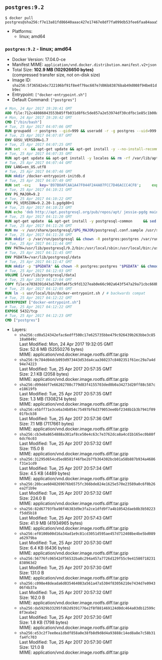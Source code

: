 ## `postgres:9.2`

```console
$ docker pull postgres@sha256:f7e13a81fd86640aaac427e17467e8df7fa099db53fee6faa84aaa58075122dd
```

-	Platforms:
	-	linux; amd64

### `postgres:9.2` - linux; amd64

-	Docker Version: 17.04.0-ce
-	Manifest MIME: `application/vnd.docker.distribution.manifest.v2+json`
-	Total Size: **102.9 MB (102926650 bytes)**  
	(compressed transfer size, not on-disk size)
-	Image ID: `sha256:5f36582ebc722106bf91f8e4f79ac607e7d06b83876bab49d008f94be81db9ec`
-	Entrypoint: `["docker-entrypoint.sh"]`
-	Default Command: `["postgres"]`

```dockerfile
# Mon, 24 Apr 2017 19:20:41 GMT
ADD file:712c48086043553b85ffb031d8f6c5de857a2e53974df30cdfbc1e85c1b00a25 in / 
# Mon, 24 Apr 2017 19:20:42 GMT
CMD ["/bin/bash"]
# Tue, 25 Apr 2017 04:07:06 GMT
RUN groupadd -r postgres --gid=999 && useradd -r -g postgres --uid=999 postgres
# Tue, 25 Apr 2017 04:07:07 GMT
ENV GOSU_VERSION=1.7
# Tue, 25 Apr 2017 04:07:25 GMT
RUN set -x 	&& apt-get update && apt-get install -y --no-install-recommends ca-certificates wget && rm -rf /var/lib/apt/lists/* 	&& wget -O /usr/local/bin/gosu "https://github.com/tianon/gosu/releases/download/$GOSU_VERSION/gosu-$(dpkg --print-architecture)" 	&& wget -O /usr/local/bin/gosu.asc "https://github.com/tianon/gosu/releases/download/$GOSU_VERSION/gosu-$(dpkg --print-architecture).asc" 	&& export GNUPGHOME="$(mktemp -d)" 	&& gpg --keyserver ha.pool.sks-keyservers.net --recv-keys B42F6819007F00F88E364FD4036A9C25BF357DD4 	&& gpg --batch --verify /usr/local/bin/gosu.asc /usr/local/bin/gosu 	&& rm -r "$GNUPGHOME" /usr/local/bin/gosu.asc 	&& chmod +x /usr/local/bin/gosu 	&& gosu nobody true 	&& apt-get purge -y --auto-remove ca-certificates wget
# Tue, 25 Apr 2017 04:07:35 GMT
RUN apt-get update && apt-get install -y locales && rm -rf /var/lib/apt/lists/* 	&& localedef -i en_US -c -f UTF-8 -A /usr/share/locale/locale.alias en_US.UTF-8
# Tue, 25 Apr 2017 04:07:44 GMT
ENV LANG=en_US.utf8
# Tue, 25 Apr 2017 04:07:46 GMT
RUN mkdir /docker-entrypoint-initdb.d
# Tue, 25 Apr 2017 04:07:49 GMT
RUN set -ex; 	key='B97B0AFCAA1A47F044F244A07FCC7D46ACCC4CF8'; 	export GNUPGHOME="$(mktemp -d)"; 	gpg --keyserver ha.pool.sks-keyservers.net --recv-keys "$key"; 	gpg --export "$key" > /etc/apt/trusted.gpg.d/postgres.gpg; 	rm -r "$GNUPGHOME"; 	apt-key list
# Tue, 25 Apr 2017 04:10:21 GMT
ENV PG_MAJOR=9.2
# Tue, 25 Apr 2017 04:10:22 GMT
ENV PG_VERSION=9.2.20-1.pgdg80+1
# Tue, 25 Apr 2017 04:10:23 GMT
RUN echo 'deb http://apt.postgresql.org/pub/repos/apt/ jessie-pgdg main' $PG_MAJOR > /etc/apt/sources.list.d/pgdg.list
# Tue, 25 Apr 2017 04:11:20 GMT
RUN apt-get update 	&& apt-get install -y postgresql-common 	&& sed -ri 's/#(create_main_cluster) .*$/\1 = false/' /etc/postgresql-common/createcluster.conf 	&& apt-get install -y 		postgresql-$PG_MAJOR=$PG_VERSION 		postgresql-contrib-$PG_MAJOR=$PG_VERSION 	&& rm -rf /var/lib/apt/lists/*
# Tue, 25 Apr 2017 04:11:26 GMT
RUN mv -v /usr/share/postgresql/$PG_MAJOR/postgresql.conf.sample /usr/share/postgresql/ 	&& ln -sv ../postgresql.conf.sample /usr/share/postgresql/$PG_MAJOR/ 	&& sed -ri "s!^#?(listen_addresses)\s*=\s*\S+.*!\1 = '*'!" /usr/share/postgresql/postgresql.conf.sample
# Tue, 25 Apr 2017 04:11:28 GMT
RUN mkdir -p /var/run/postgresql && chown -R postgres:postgres /var/run/postgresql && chmod g+s /var/run/postgresql
# Tue, 25 Apr 2017 04:11:44 GMT
ENV PATH=/usr/lib/postgresql/9.2/bin:/usr/local/sbin:/usr/local/bin:/usr/sbin:/usr/bin:/sbin:/bin
# Tue, 25 Apr 2017 04:11:45 GMT
ENV PGDATA=/var/lib/postgresql/data
# Tue, 25 Apr 2017 04:11:47 GMT
RUN mkdir -p "$PGDATA" && chown -R postgres:postgres "$PGDATA" && chmod 777 "$PGDATA" # this 777 will be replaced by 700 at runtime (allows semi-arbitrary "--user" values)
# Tue, 25 Apr 2017 04:12:03 GMT
VOLUME [/var/lib/postgresql/data]
# Tue, 25 Apr 2017 04:12:04 GMT
COPY file:e7038391d43a570dfa6f5c9fd1327eab0e66c902a643f547a29a71cbc660b950 in /usr/local/bin/ 
# Tue, 25 Apr 2017 04:12:05 GMT
RUN ln -s usr/local/bin/docker-entrypoint.sh / # backwards compat
# Tue, 25 Apr 2017 04:12:22 GMT
ENTRYPOINT ["docker-entrypoint.sh"]
# Tue, 25 Apr 2017 04:12:22 GMT
EXPOSE 5432/tcp
# Tue, 25 Apr 2017 04:12:23 GMT
CMD ["postgres"]
```

-	Layers:
	-	`sha256:cd0a524342efac6edff500c17e625735bbe479c926439b263bbe3c8518a0849c`  
		Last Modified: Mon, 24 Apr 2017 19:32:05 GMT  
		Size: 52.6 MB (52550276 bytes)  
		MIME: application/vnd.docker.image.rootfs.diff.tar.gzip
	-	`sha256:9c784d04dcb093d973443d53da4caa360237c8402351f61ec29a7a4d94e74223`  
		Last Modified: Tue, 25 Apr 2017 20:57:35 GMT  
		Size: 2.1 KB (2058 bytes)  
		MIME: application/vnd.docker.image.rootfs.diff.tar.gzip
	-	`sha256:d99dddf7e66202708c779d83f4155703ded0b0a34273d20ff88c587ce18619fb`  
		Last Modified: Tue, 25 Apr 2017 20:57:35 GMT  
		Size: 1.3 MB (1308214 bytes)  
		MIME: application/vnd.docker.image.rootfs.diff.tar.gzip
	-	`sha256:e5bff71e3ce6a34b054c75497bf6d379053ee0bf2348b1b3b7941f0901fbcb38`  
		Last Modified: Tue, 25 Apr 2017 20:57:36 GMT  
		Size: 7.1 MB (7117661 bytes)  
		MIME: application/vnd.docker.image.rootfs.diff.tar.gzip
	-	`sha256:cb3e0a8654888a301af8ce50e4c63c7e3762dca8a4cd1b165ec0b80f6dcf6c03`  
		Last Modified: Tue, 25 Apr 2017 20:57:32 GMT  
		Size: 115.0 B  
		MIME: application/vnd.docker.image.rootfs.diff.tar.gzip
	-	`sha256:31295d654cd5ed8581f46fbe2b7fb364302bcb01a58b887b934a4686f31e1cd9`  
		Last Modified: Tue, 25 Apr 2017 20:57:34 GMT  
		Size: 4.5 KB (4489 bytes)  
		MIME: application/vnd.docker.image.rootfs.diff.tar.gzip
	-	`sha256:20bcae6048269076b6575fc366bde824e1625e570e23589a0c6f0b26ea2f1b9e`  
		Last Modified: Tue, 25 Apr 2017 20:57:32 GMT  
		Size: 224.0 B  
		MIME: application/vnd.docker.image.rootfs.diff.tar.gzip
	-	`sha256:82d67793fba98f46383d9e3fa2ce1dfd9f7a4b10542daeb8b3b50223f5dd5b18`  
		Last Modified: Tue, 25 Apr 2017 20:57:43 GMT  
		Size: 41.9 MB (41934965 bytes)  
		MIME: application/vnd.docker.image.rootfs.diff.tar.gzip
	-	`sha256:ef0100b00d16a34ad1e9c81cd3051d595ae457d712408be4be5bd089a62979ba`  
		Last Modified: Tue, 25 Apr 2017 20:57:30 GMT  
		Size: 6.4 KB (6436 bytes)  
		MIME: application/vnd.docker.image.rootfs.diff.tar.gzip
	-	`sha256:56776fc06542df56532ba8c294a457a7726d129f55c9e41580718231838963d2`  
		Last Modified: Tue, 25 Apr 2017 20:57:30 GMT  
		Size: 131.0 B  
		MIME: application/vnd.docker.image.rootfs.diff.tar.gzip
	-	`sha256:c098e48deada6d035464083a561a47a5304f83056210e7434d7e094306f4b37a`  
		Last Modified: Tue, 25 Apr 2017 20:57:32 GMT  
		Size: 162.0 B  
		MIME: application/vnd.docker.image.rootfs.diff.tar.gzip
	-	`sha256:da5929b33295fd62d9391776e2f8f881469124d0dc464a03db12599c8f3eabe2`  
		Last Modified: Tue, 25 Apr 2017 20:57:30 GMT  
		Size: 1.8 KB (1798 bytes)  
		MIME: application/vnd.docker.image.rootfs.diff.tar.gzip
	-	`sha256:e53c2f7ee0ea1dbdf858a0e38fb8d9d8d4a93888c14ed8a8e7c58b31fa4fc703`  
		Last Modified: Tue, 25 Apr 2017 20:57:30 GMT  
		Size: 121.0 B  
		MIME: application/vnd.docker.image.rootfs.diff.tar.gzip

